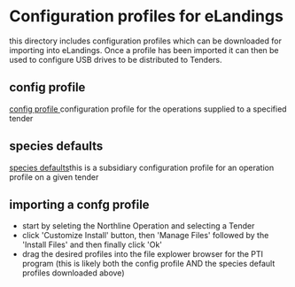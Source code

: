 # Configuration profiles for eLandings
this directory includes configuration profiles which can be downloaded for importing into eLandings. Once a profile has been imported it can then be used to configure USB drives to be distributed to Tenders.

## config profile
<a href="/config/cfg_NL_Salmon.xml" download> config profile </a> configuration profile for the operations supplied to a specified tender

## species defaults
[species defaults](speciesDefaults_NL-salmon-species.xml)this is a subsidiary configuration profile for an operation profile on a given tender

## importing a confg profile
- start by seleting the Northline Operation and selecting a Tender
- click 'Customize Install' button, then 'Manage Files' followed by the 'Install Files' and then finally click 'Ok'
- drag the desired profiles into the file explower browser for the PTI program (this is likely both the config profile AND the species default profiles downloaded above)

